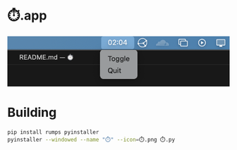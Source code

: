 # ⏱️.app
![](screenshot.png)

# Building
```sh
pip install rumps pyinstaller
pyinstaller --windowed --name "⏱️" --icon=⏱️.png ⏱️.py
```